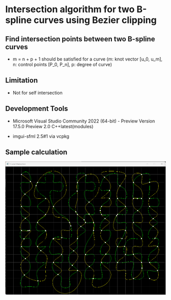 # Intersection algorithm for two B-spline curves using Bezier clipping

## Find intersection points between two B-spline curves

- m = n + p + 1 should be satisfied for a curve
(m: knot vector [u_0, u_m], n: control points [P_0, P_n], p: degree of curve)

## Limitation

- Not for self intersection

## Development Tools

- Microsoft Visual Studio Community 2022 (64-bit) - Preview
Version 17.5.0 Preview 2.0
C++latest(modules)

- imgui-sfml 2.5#1 via vcpkg

## Sample calculation
![screenshot](Screenshot_3.png)
